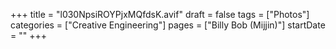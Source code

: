 +++
title = "l030NpsiROYPjxMQfdsK.avif"
draft = false
tags = ["Photos"]
categories = ["Creative Engineering"]
pages = ["Billy Bob (Mijjin)"]
startDate = ""
+++
